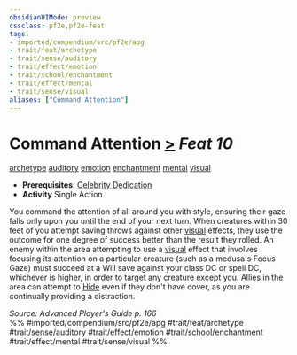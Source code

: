 ```yaml
---
obsidianUIMode: preview
cssclass: pf2e,pf2e-feat
tags:
- imported/compendium/src/pf2e/apg
- trait/feat/archetype
- trait/sense/auditory
- trait/effect/emotion
- trait/school/enchantment
- trait/effect/mental
- trait/sense/visual
aliases: ["Command Attention"]
---
```

# Command Attention  [>](chapter-9-playing-the-game.md#Actions "Single Action") *Feat 10*  
[archetype](archetype.md)  [auditory](auditory.md)  [emotion](emotion.md)  [enchantment](enchantment.md)  [mental](mental.md)  [visual](visual.md)  

- **Prerequisites**: [Celebrity Dedication](celebrity-dedication-apg.md)
- **Activity** Single Action

You command the attention of all around you with style, ensuring their gaze falls only upon you until the end of your next turn. When creatures within 30 feet of you attempt saving throws against other [visual](visual.md) effects, they use the outcome for one degree of success better than the result they rolled. An enemy within the area attempting to use a [visual](visual.md) effect that involves focusing its attention on a particular creature (such as a medusa's Focus Gaze) must succeed at a Will save against your class DC or spell DC, whichever is higher, in order to target any creature except you. Allies in the area can attempt to [Hide](rules/actions/hide.md) even if they don't have cover, as you are continually providing a distraction.

*Source: Advanced Player's Guide p. 166*  
%% #imported/compendium/src/pf2e/apg #trait/feat/archetype #trait/sense/auditory #trait/effect/emotion #trait/school/enchantment #trait/effect/mental #trait/sense/visual %%